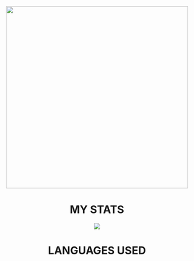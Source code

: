 <div id="header" align="center">
  <img src="https://media.giphy.com/media/9CffOPMLx0Hf2/giphy.gif" width="480"/>
</div>
<div align="center">
  <h1>MY STATS</h1>
  <img class="img" src="https://github-readme-stats.vercel.app/api?username=eugenkoks&show_icons=true&theme=radical" />
</div>
<div align="center">
  <h1>LANGUAGES USED</h1>
  <img class="img" [![Top Langs](https://github-readme-stats.vercel.app/api/top-langs/?username=eugenkoks&layout=compact)](https://github.com/anuraghazra/github-readme-stats) />
</div>
